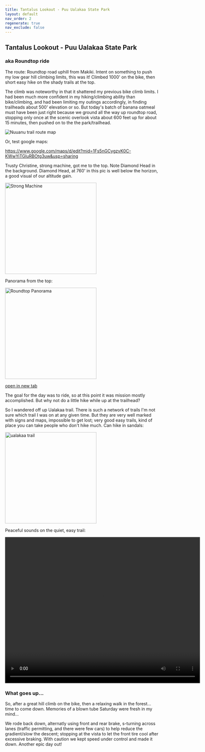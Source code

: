 ```yaml
---
title: Tantalus Lookout - Puu Ualakaa State Park
layout: default
nav_order: 2
regenerate: true
nav_exclude: false
---
```


## Tantalus Lookout - Puu Ualakaa State Park

### aka Roundtop ride

The route:  Roundtop road uphill from Makiki.  Intent on something to push my low gear hill climbing limits, this was it!  Climbed 1000' on the bike, then short easy hike on the shady trails at the top.  

The climb was noteworthy in that it shattered my previous bike climb limits.  I had been much more confident in my hiking/climbing ability than bike/climbing, and had been limiting my outings accordingly, in finding trailheads about 500' elevation or so.  But today's batch of banana oatmeal must have been just right because we ground all the way up roundtop road, stopping only once at the scenic overlook vista about 600 feet up for about 15 minutes, then pushed on to the the park/trailhead.

<p><img src="../oahuv1/images/puuualakaa/map.png"   alt="Nuuanu trail route map" /></p>

Or, test google maps:  

https://www.google.com/maps/d/edit?mid=1Fs5nGCygzvK0C-KWwYiTGIuRBOtg3uw&usp=sharing

Trusty Christine, strong machine, got me to the top.  Note Diamond Head in the background.  Diamond Head, at 760' in this pic is well below the horizon, a good visual of our altitude gain.

<p><img src="../oahuv1/images/puuualakaa/IMG_0962.JPG"   alt="Strong Machine" height="300px" /></p>

Panorama from the top:


<p><img src="../oahuv1/images/puuualakaa/IMG_0972.JPG"   alt="Roundtop Panorama" height="300px" /></p>

<a href="../oahuv1/images/puuualakaa/IMG_0972.JPG" target="blank">open in new tab</a>

The goal for the day was to ride, so at this point it was mission mostly accomplished.  But why not do a little hike while up at the trailhead?  

So I wandered off up Ualakaa trail.  There is such a network of trails I'm not sure which trail I was on at any given time.  But they are very well marked with signs and maps, impossible to get lost; very good easy trails, kind of place you can take people who don't hike much.  Can hike in sandals:

<p><img src="../oahuv1/images/puuualakaa/IMG_0980.JPG"   alt="ualakaa trail" height="300px" /></p>


Peaceful sounds on the quiet, easy trail:
<p>
<video width="640" height="480" controls>
<source src="../oahuv1/images/puuualakaa/makikitrailsample.webm" type="video/webm">
  Your browser does not support the video tag.
</video>
</p>

### What goes up...  

So, after a great hill climb on the bike, then a relaxing walk in the forest... time to come down.  Memories of a blown tube Saturday were fresh in my mind...

We rode back down, alternatly using front and rear brake, s-turning across lanes (traffic permitting, and there were few cars) to help reduce the gradient/slow the descent; stopping at the vista to let the front tire cool after excessive braking.  With caution we kept speed under control and made it down.  Another epic day out!  





